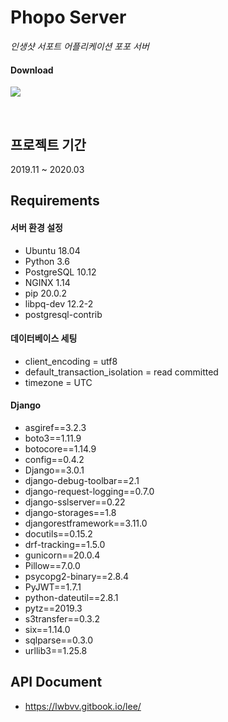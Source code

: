 # Phopo Server

*인생샷 서포트 어플리케이션 포포 서버*

#### Download

<a href="https://play.google.com/store/apps/details?id=com.avon.spott"><img src="https://lh3.googleusercontent.com/cjsqrWQKJQp9RFO7-hJ9AfpKzbUb_Y84vXfjlP0iRHBvladwAfXih984olktDhPnFqyZ0nu9A5jvFwOEQPXzv7hr3ce3QVsLN8kQ2Ao=s0"></a>

<br>


## 프로젝트 기간
2019.11 ~ 2020.03

## Requirements

#### 서버 환경 설정
+ Ubuntu 18.04
+ Python 3.6
+ PostgreSQL 10.12
+ NGINX 1.14
+ pip 20.0.2
+ libpq-dev 12.2-2
+ postgresql-contrib

#### 데이터베이스 세팅
+ client_encoding = utf8
+ default_transaction_isolation = read committed
+ timezone = UTC

#### Django
+ asgiref==3.2.3
+ boto3==1.11.9
+ botocore==1.14.9
+ config==0.4.2
+ Django==3.0.1
+ django-debug-toolbar==2.1
+ django-request-logging==0.7.0
+ django-sslserver==0.22
+ django-storages==1.8
+ djangorestframework==3.11.0
+ docutils==0.15.2
+ drf-tracking==1.5.0
+ gunicorn==20.0.4
+ Pillow==7.0.0
+ psycopg2-binary==2.8.4
+ PyJWT==1.7.1
+ python-dateutil==2.8.1
+ pytz==2019.3
+ s3transfer==0.3.2
+ six==1.14.0
+ sqlparse==0.3.0
+ urllib3==1.25.8

## API Document
+ https://lwbvv.gitbook.io/lee/

